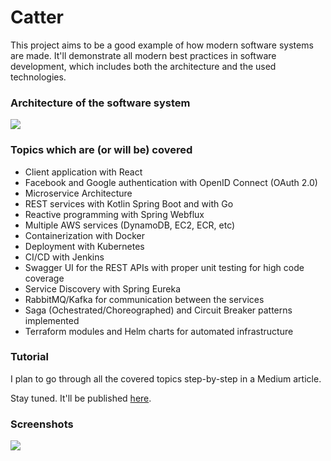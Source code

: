 # Catter

This project aims to be a good example of how modern software systems are made. It'll demonstrate all modern best practices in software development, which includes both the architecture and the used technologies.

### Architecture of the software system
<img src = "https://i.imgur.com/3C1dguK.png"/>

### Topics which are (or will be) covered
- Client application with React
- Facebook and Google authentication with OpenID Connect (OAuth 2.0)
- Microservice Architecture
- REST services with Kotlin Spring Boot and with Go
- Reactive programming with Spring Webflux
- Multiple AWS services (DynamoDB, EC2, ECR, etc)
- Containerization with Docker
- Deployment with Kubernetes
- CI/CD with Jenkins
- Swagger UI for the REST APIs with proper unit testing for high code coverage
- Service Discovery with Spring Eureka
- RabbitMQ/Kafka for communication between the services
- Saga (Ochestrated/Choreographed) and Circuit Breaker patterns implemented
- Terraform modules and Helm charts for automated infrastructure

### Tutorial
I plan to go through all the covered topics step-by-step in a Medium article.

Stay tuned. It'll be published [here](https://medium.com/@danielgospodinow).

### Screenshots

<img src = "https://i.imgur.com/wl57Pwr.png"/>
